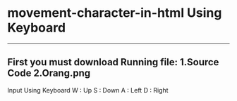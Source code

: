 # movement-character-in-html Using Keyboard 
------------------------------------------------
First you must download Running file:
1.Source Code
2.Orang.png
---------------------------------------------------
Input Using Keyboard
      W : Up
      S : Down
      A : Left
      D : Right

